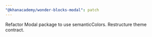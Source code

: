 ```yaml
---
"@khanacademy/wonder-blocks-modal": patch
---
```


Refactor Modal package to use semanticColors. Restructure theme contract.
